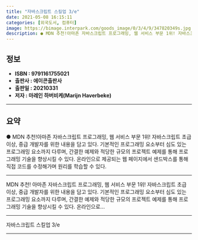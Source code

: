```yaml
---
title: "자바스크립트 스킬업 3/e"
date: 2021-05-08 16:15:11
categories: [외국도서, 컴퓨터]
image: https://bimage.interpark.com/goods_image/0/3/4/9/347820349s.jpg
description: ● MDN 추천!아마존 자바스크립트 프로그래밍, 웹 서비스 부문 1위! 자바스크립트 초급 이상, 중급 개발자를 위한 내용을 담고 있다. 기본적인 프로그래밍 요소부터 심도 있는 프로그래밍 요소까지 다루며, 간결한 예제와 적당한 규모의 프로젝트 예제를 통해 프로그래밍 기술을 향상시킬 수
---
```


## **정보**

- **ISBN : 9791161755021**
- **출판사 : 에이콘출판사**
- **출판일 : 20210331**
- **저자 : 마레인 하버비케(Marijn Haverbeke)**

------



## **요약**

●  MDN 추천!아마존 자바스크립트 프로그래밍, 웹 서비스 부문 1위! 자바스크립트 초급 이상, 중급 개발자를 위한 내용을 담고 있다. 기본적인 프로그래밍 요소부터 심도 있는 프로그래밍 요소까지 다루며, 간결한 예제와 적당한 규모의 프로젝트 예제를 통해 프로그래밍 기술을 향상시킬 수 있다. 온라인으로 제공되는 웹 페이지에서 샌드박스를 통해 직접 코드를 수정해가며 원리를 학습할 수 있다.

------

MDN 추천!
아마존 자바스크립트 프로그래밍, 웹 서비스 부문 1위! 
자바스크립트 초급 이상, 중급 개발자를 위한 내용을 담고 있다. 기본적인 프로그래밍 요소부터 심도 있는 프로그래밍 요소까지 다루며, 간결한 예제와 적당한 규모의 프로젝트 예제를 통해 프로그래밍 기술을 향상시킬 수 있다. 온라인으로... 

------


자바스크립트 스킬업 3/e 

------


